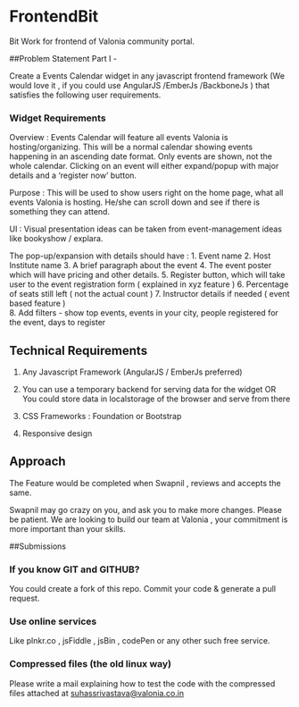 # FrontendBit
Bit Work for frontend of Valonia community portal. 

##Problem Statement Part I - 

Create a Events Calendar widget in any javascript frontend framework (We would love it , if you could use AngularJS /EmberJs /BackboneJs ) that satisfies the following user requirements.


### Widget Requirements

   Overview : Events Calendar will feature all events Valonia is hosting/organizing. This will be a normal calendar showing events happening in an ascending date format. Only events are shown, not the whole calendar. Clicking on an event will either expand/popup with major details and a ‘register now’ button. 

   Purpose : This will be used to show users right on the home page, what all events Valonia is hosting. He/she can scroll down and see if there is something they can attend.

   UI : Visual presentation ideas can be taken from event-management ideas like bookyshow / explara.
   
   The pop-up/expansion with details should have : 
    	1. Event name 
		2. Host Institute name
		3. A brief paragraph about the event
		4. The event poster which will have pricing and other details. 
		5. Register button, which will take user to the event registration form ( explained in xyz feature ) 
		6. Percentage of seats still left ( not the actual count ) 
		7. Instructor details if needed ( event based feature )  
		8. Add filters - show top events, events in your city, people registered for the event, days to register 

## Technical Requirements
  
   1. Any Javascript Framework (AngularJS / EmberJs preferred)

   2.  You can use a temporary backend for serving data for the widget 
      		                		OR 
       You could store data in localstorage of the browser and serve from there

   3. CSS Frameworks : Foundation or Bootstrap

   4. Responsive design 

## Approach 

The Feature would be completed when Swapnil , reviews and accepts the same. 

Swapnil may go crazy on you, and ask you to make more changes. Please be patient. We are looking to build our team at Valonia , your commitment is more important than your skills. 

##Submissions

### If you know GIT and GITHUB?
You could create a fork of this repo. 
Commit your code & generate a pull request. 

### Use online services 

Like plnkr.co , jsFiddle , jsBin , codePen or any other such free service. 

### Compressed files (the old linux way)

Please write a mail explaining how to test the code with the compressed files attached at suhassrivastava@valonia.co.in












